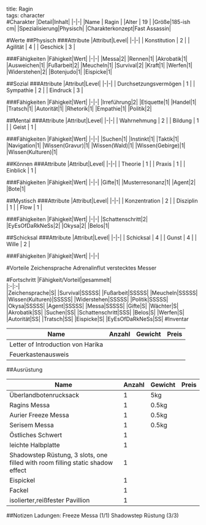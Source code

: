 title: Ragin  
tags: character  
#Charakter
|Detail|Inhalt|
|-|-|
|Name | Ragin |
|Alter | 19 |
|Größe|185-ish cm|
|Spezialisierung|Physisch|
|Charakterkonzept|Fast Assassin|

#Werte
##Physisch
###Attribute
|Attribut|Level|
|-|-|
| Konstitution | 2 |
| Agilität | 4 |
| Geschick | 3 |

###Fähigkeiten
|Fähigkeit|Wert|
|-|-|
|Messa|2|
|Rennen|1|
|Akrobatik|1|
|Ausweichen|1|
|Fußarbeit|2|
|Meucheln|1|
|Survival|2|
|Kraft|1|
|Werfen|1|
|Widerstehen|2|
|Botenjudo|1|
|Eispicke|1|




##Sozial
###Attribute 
|Attribut|Level|
|-|-|
| Durchsetzungsvermögen | 1 |
| Sympathie | 2 |
| Eindruck | 3 |


###Fähigkeiten
|Fähigkeit|Wert|
|-|-|
|Irreführung|2|
|Etiquette|1|
|Handel|1|
|Tratsch|1|
|Autorität|1|
|Rhetorik|1|
|Empathie|1|
|Politik|2|




##Mental
###Attribute 
|Attribut|Level|
|-|-|
| Wahrnehmung | 2 |
| Bildung | 1 |
| Geist | 1 |


###Fähigkeiten
|Fähigkeit|Wert|
|-|-|
|Suchen|1|
|Instinkt|1|
|Taktik|1|
|Navigation|1|
|Wissen(Gravur)|1|
|Wissen(Wald)|1|
|Wissen(Gebirge)|1|
|Wissen(Kulturen)|1|



##Können
###Attribute 
|Attribut|Level|
|-|-|
| Theorie | 1 |
| Praxis | 1 |
| Einblick | 1 |


###Fähigkeiten
|Fähigkeit|Wert|
|-|-|
|Gifte|1|
|Musterresonanz|1|
|Agent|2|
|Bote|1|

##Mystisch
###Attribute 
|Attribut|Level|
|-|-|
| Konzentration | 2 |
| Disziplin | 1 |
| Flow | 1 |


###Fähigkeiten
|Fähigkeit|Wert|
|-|-|
|Schattenschritt|2|
|EyEsOfDaRkNeSs|2|
|Okysa|2|
|Belos|1|

##Schicksal
###Attribute 
|Attribut|Level|
|-|-|
| Schicksal | 4 |
| Gunst | 4 |
| Wille | 2 |

###Fähigkeiten
|Fähigkeit|Wert|
|-|-|

#Vorteile
Zeichensprache
Adrenalinflut
verstecktes Messer

#Fortschritt
|Fähigkeit/Vorteil|gesammelt|  
|:-|:-|  
|Zeichensprache|S|
|Survival|SSSSS|
|Fußarbeit|SSSSS|
|Meucheln|SSSSS|
|Wissen(Kulturen)|SSSSS|
|Widerstehen|SSSSS|
|Politik|SSSSS|
|Okysa|SSSSS|
|Agent|SSSSS|
|Messa|SSSSS|
|Gifte|S|
|Wächter|S|
|Akrobatik|SS|
|Suchen|SS|
|Schattenschritt|SSS|
|Belos|S|
|Werfen|S|
|Autorität|SS|
|Tratsch|SS|
|Eispicke|S|
|EyEsOfDaRkNeSs|SS|
#Inventar

|Name|Anzahl|Gewicht|Preis|
|---|---|---|---|
|Letter of Introduction von Harika||||
|Feuerkastenausweis||||

##Ausrüstung

|Name|Anzahl|Gewicht|Preis|
|---|---|---|---|
|Überlandbotenrucksack|1|5kg||
|Ragins Messa|1|0.5kg||
|Aurier Freeze Messa|1|0.5kg||
|Serisem Messa|1|0.5kg||
|Östliches Schwert|1|||
|leichte Halbplatte|1|||
|Shadowstep Rüstung, 3 slots, one filled with room filling static shadow effect|1|||
|Eispickel|1|||
|Fackel|1|||
|isolierter,reißfester Pavillion|1||

##Notizen
Ladungen:
Freeze Messa (1/1)
Shadowstep Rüstung (3/3)



